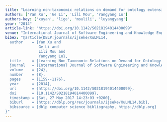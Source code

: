 ```yaml
---
title: "Learning non-taxonomic relations on demand for ontology extension"
authors: ['Yan Xu', 'Ge Li', 'Lili Mou', 'Yangyang Lu']
authors-key: ['xuyan', 'lige', 'moulili', 'luyangyang']
year: "2014"
article-link: "https://doi.org/10.1142/S0218194014400099"
venue: "International Journal of Software Engineering and Knowledge Engineering"
bibex: "@article{DBLP:journals/ijseke/XuLML14,
  author    = {Yan Xu and
               Ge Li and
               Lili Mou and
               Yangyang Lu},
  title     = {Learning Non-Taxonomic Relations on Demand for Ontology Extension},
  journal   = {International Journal of Software Engineering and Knowledge Engineering},
  volume    = {24},
  number    = {8},
  pages     = {1159--1176},
  year      = {2014},
  url       = {https://doi.org/10.1142/S0218194014400099},
  doi       = {10.1142/S0218194014400099},
  timestamp = {Sat, 27 May 2017 14:23:03 +0200},
  biburl    = {https://dblp.org/rec/journals/ijseke/XuLML14.bib},
  bibsource = {dblp computer science bibliography, https://dblp.org}
}"
---
```

